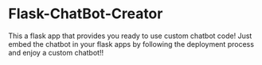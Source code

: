 # Flask-ChatBot-Creator

This a flask app that provides you ready to use custom chatbot code! Just embed the chatbot in your flask apps by following the deployment process and enjoy a custom chatbot!!

